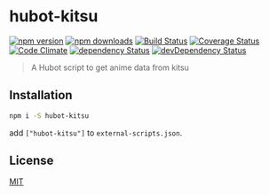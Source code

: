 # hubot-kitsu

[![npm version](https://img.shields.io/npm/v/hubot-kitsu.svg?style=flat-square)](https://www.npmjs.com/package/hubot-kitsu)
[![npm downloads](https://img.shields.io/npm/dm/hubot-kitsu.svg?style=flat-square)](https://www.npmjs.com/package/hubot-kitsu)
[![Build Status](https://img.shields.io/travis/lgaticaq/hubot-kitsu.svg?style=flat-square)](https://travis-ci.org/lgaticaq/hubot-kitsu)
[![Coverage Status](https://img.shields.io/coveralls/lgaticaq/hubot-kitsu/master.svg?style=flat-square)](https://coveralls.io/github/lgaticaq/hubot-kitsu?branch=master)
[![Code Climate](https://img.shields.io/codeclimate/github/lgaticaq/hubot-kitsu.svg?style=flat-square)](https://codeclimate.com/github/lgaticaq/hubot-kitsu)
[![dependency Status](https://img.shields.io/david/lgaticaq/hubot-kitsu.svg?style=flat-square)](https://david-dm.org/lgaticaq/hubot-kitsu#info=dependencies)
[![devDependency Status](https://img.shields.io/david/dev/lgaticaq/hubot-kitsu.svg?style=flat-square)](https://david-dm.org/lgaticaq/hubot-kitsu#info=devDependencies)

> A Hubot script to get anime data from kitsu

## Installation
```bash
npm i -S hubot-kitsu
```

add `["hubot-kitsu"]` to `external-scripts.json`.

## License

[MIT](https://tldrlegal.com/license/mit-license)
